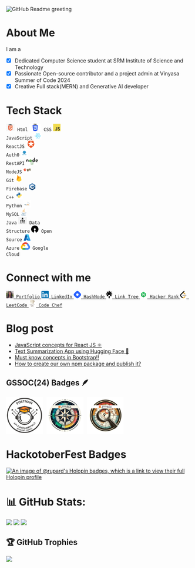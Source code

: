 ![GitHub Readme greeting](https://github.com/Rupa-Rd/Rupa-Rd/assets/102663541/3bfd21ab-efac-45c9-83aa-871d9a0360f8)

# About Me
I am a
- [x] Dedicated Computer Science student at SRM Institute of Science and Technology
- [x] Passionate Open-source contributor and a project admin at Vinyasa Summer of Code 2024
- [x] Creative Full stack(MERN) and Generative AI developer

<!-- Tech Stacks -->
# Tech Stack
<code><img height="20" src="/tech-stack/html.png"> Html</code>
<code><img height="20" src="/tech-stack/css.png"> CSS</code>
<code><img height="20" src="https://raw.githubusercontent.com/github/explore/80688e429a7d4ef2fca1e82350fe8e3517d3494d/topics/javascript/javascript.png"> JavaScript</code>
<code><img height="20" src="https://raw.githubusercontent.com/github/explore/80688e429a7d4ef2fca1e82350fe8e3517d3494d/topics/react/react.png"> ReactJS</code>
<code><img height="20" src="/tech-stack/auth0.png"> Auth0</code>
<code><img height="20" src="/tech-stack/rest-api.jpeg"> RestAPI</code>
<code><img height="20" src="/tech-stack/node.png"> NodeJS</code>
<code><img height="20" src="https://raw.githubusercontent.com/github/explore/80688e429a7d4ef2fca1e82350fe8e3517d3494d/topics/git/git.png"> Git</code>
<code><img height="20" src="https://raw.githubusercontent.com/github/explore/80688e429a7d4ef2fca1e82350fe8e3517d3494d/topics/firebase/firebase.png"> Firebase</code>
<code><img height="20" src="https://raw.githubusercontent.com/github/explore/80688e429a7d4ef2fca1e82350fe8e3517d3494d/topics/cpp/cpp.png"> C++</code>
<code><img height="20" src="https://raw.githubusercontent.com/github/explore/80688e429a7d4ef2fca1e82350fe8e3517d3494d/topics/python/python.png"> Python</code>
<code><img height="20" src="https://raw.githubusercontent.com/github/explore/80688e429a7d4ef2fca1e82350fe8e3517d3494d/topics/mysql/mysql.png"> MySQL</code>
<code><img height="20" src="/tech-stack/java.png"> Java</code>
<code><img height="20" src="/tech-stack/dsa.png"> Data Structure</code>
<code><img height="20" src="/tech-stack/open-source.png"> Open Source</code>
<code><img height="20" src="/tech-stack/azure.png"> Azure</code>
<code><img height="20" src="/tech-stack/gcp.png"> Google Cloud</code>

<!-- Socials -->
# Connect with me
<a href="https://rupa-rd.github.io/portfolio.rd/" > 
  <code><img height="20" src="/socials/portfolio.png"> Portfolio</code> 
<a/>
<a href="https://www.linkedin.com/in/roopa-dharshini-104526239/" > <code><img height="20" src="/socials/linkedin.png"> LinkedIn</code> <a/>
<a href="https://hashnode.com/@Rd23" > <code><img height="20" src="/socials/hashnode.png"> HashNode</code> <a/>
<a href="https://linktr.ee/roopa_rd" > <code><img height="20" src="/socials/linktree.png"> Link Tree</code> <a/>
<a href="https://www.hackerrank.com/profile/RA2111003020345" > <code><img height="20" src="/socials/hackerrank.png"> Hacker Rank</code> <a/>
<a href="https://leetcode.com/u/user0207t/" > <code><img height="20" src="/socials/leetcode.png"> LeetCode</code> <a/>
<a href="https://www.codechef.com/users/r00pa23" > <code><img height="20" src="/socials/codechef.png"> Code Chef</code> <a/>




# Blog post
<!-- BLOG-POST-LIST:START -->
- [JavaScript concepts for React JS ⚛️](https://rupard.hashnode.dev/javascript-concepts-for-react-js)
- [Text Summarization App using Hugging Face 🤗](https://rupard.hashnode.dev/text-summarization-app-using-hugging-face)
- [Must know concepts in Bootstrap!!](https://rupard.hashnode.dev/must-know-concepts-in-bootstrap)
- [How to create our own npm package and publish it?](https://rupard.hashnode.dev/how-to-create-our-own-npm-package-and-publish-it)
<!-- BLOG-POST-LIST:END -->

## GSSOC(24) Badges 🪶
<div style='display:flex; align-items:center; gap: 10px;' align='center'>
<img src="https://raw.githubusercontent.com/girlscript/gssoc-website-new/main/public/badges/postman.png" width="100px" height="100px" />
  <img src="https://github.com/girlscript/gssoc-website-new/blob/main/public/badges/1.png" width="100px" height="100px" />
  <img src="https://github.com/girlscript/gssoc-website-new/blob/main/public/badges/2.png" width="100px" height="100px" />
</div>

<!-- Hackotober Fest badge -->
# HackotoberFest Badges
[![An image of @rupard's Holopin badges, which is a link to view their full Holopin profile](https://holopin.me/rupard)](https://holopin.io/@rupard)



# 📊 GitHub Stats:
![](https://github-readme-stats.vercel.app/api?username=Rupa-Rd&theme=react&hide_border=false&include_all_commits=false&count_private=false)
![](https://github-readme-streak-stats.herokuapp.com/?user=Rupa-Rd&theme=react&hide_border=false)
![](https://github-readme-stats.vercel.app/api/top-langs/?username=Rupa-Rd&theme=react&hide_border=false&include_all_commits=false&count_private=false&layout=compact)

## 🏆 GitHub Trophies
![](https://github-profile-trophy.vercel.app/?username=Rupa-Rd&theme=gitdimmed&no-frame=false&no-bg=true&margin-w=4)

